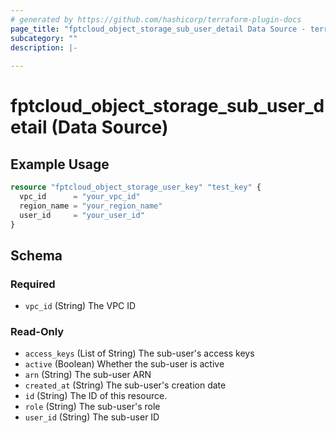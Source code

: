 ```yaml
---
# generated by https://github.com/hashicorp/terraform-plugin-docs
page_title: "fptcloud_object_storage_sub_user_detail Data Source - terraform-provider-fptcloud"
subcategory: ""
description: |-
  
---
```


# fptcloud_object_storage_sub_user_detail (Data Source)



## Example Usage

```terraform
resource "fptcloud_object_storage_user_key" "test_key" {
  vpc_id      = "your_vpc_id"
  region_name = "your_region_name"
  user_id     = "your_user_id"
}
```

<!-- schema generated by tfplugindocs -->
## Schema

### Required

- `vpc_id` (String) The VPC ID

### Read-Only

- `access_keys` (List of String) The sub-user's access keys
- `active` (Boolean) Whether the sub-user is active
- `arn` (String) The sub-user ARN
- `created_at` (String) The sub-user's creation date
- `id` (String) The ID of this resource.
- `role` (String) The sub-user's role
- `user_id` (String) The sub-user ID

